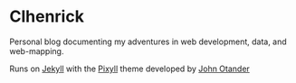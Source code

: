 # Clhenrick
Personal blog documenting my adventures in web development, data, and web-mapping.

Runs on [Jekyll](http://jekyllrb.com/) with the [Pixyll](http://www.pixyll.com) theme developed by [John Otander](http://johnotander.com/)
